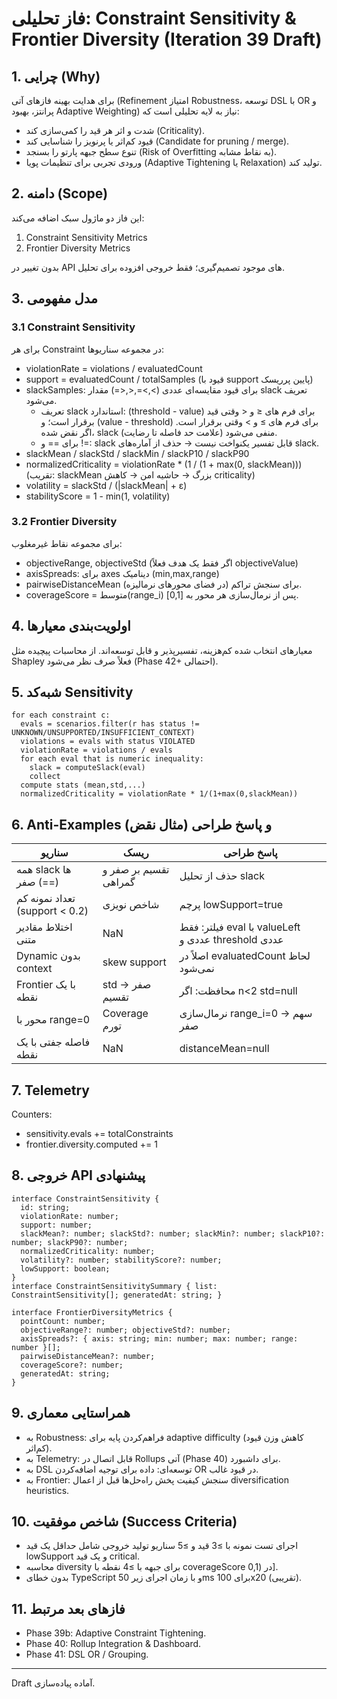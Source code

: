 # فاز تحلیلی: Constraint Sensitivity & Frontier Diversity (Iteration 39 Draft)

## 1. چرایی (Why)
برای هدایت بهینه فازهای آتی (Refinement امتیاز Robustness، توسعه DSL با OR و پرانتز، بهبود Adaptive Weighting) نیاز به لایه تحلیلی است که:
- شدت و اثر هر قید را کمی‌سازی کند (Criticality).
- قیود کم‌اثر یا پرنویز را شناسایی کند (Candidate for pruning / merge).
- تنوع سطح جبهه پارتو را بسنجد (Risk of Overfitting به نقاط مشابه).
- ورودی تجربی برای تنظیمات پویا (Adaptive Tightening یا Relaxation) تولید کند.

## 2. دامنه (Scope)
این فاز دو ماژول سبک اضافه می‌کند:
1) Constraint Sensitivity Metrics
2) Frontier Diversity Metrics

بدون تغییر در API های موجود تصمیم‌گیری؛ فقط خروجی افزوده برای تحلیل.

## 3. مدل مفهومی
### 3.1 Constraint Sensitivity
برای هر Constraint در مجموعه سناریوها:
- violationRate = violations / evaluatedCount
- support = evaluatedCount / totalSamples (قیود با support پایین پرریسک)
- slackSamples: برای قیود مقایسه‌ای عددی (>,>=,<,<=) مقدار slack تعریف می‌شود.
  - تعریف slack استاندارد: (threshold - value) برای فرم های ≤ و < وقتی قید برقرار است؛ و (value - threshold) برای فرم های ≥ و > وقتی برقرار است. اگر نقض شده، slack منفی می‌شود (علامت حد فاصله تا رضایت).
  - برای == و !=: slack قابل تفسیر یکنواخت نیست → حذف از آماره‌های slack.
- slackMean / slackStd / slackMin / slackP10 / slackP90
- normalizedCriticality = violationRate * (1 / (1 + max(0, slackMean))) (تقریب: slackMean بزرگ → حاشیه امن → کاهش criticality)
- volatility = slackStd / (|slackMean| + ε)
- stabilityScore = 1 - min(1, volatility)

### 3.2 Frontier Diversity
برای مجموعه نقاط غیرمغلوب:
- objectiveRange, objectiveStd (اگر فقط یک هدف فعلاً objectiveValue)
- axisSpreads: برای axes دینامیک (min,max,range)
- pairwiseDistanceMean (در فضای محورهای نرمالیزه) برای سنجش تراکم.
- coverageScore = متوسط(range_i) پس از نرمال‌سازی هر محور به [0,1].

## 4. اولویت‌بندی معیارها
معیارهای انتخاب شده کم‌هزینه، تفسیرپذیر و قابل توسعه‌اند. از محاسبات پیچیده مثل Shapley فعلاً صرف نظر می‌شود (Phase 42+ احتمالی).

## 5. شبه‌کد Sensitivity
```
for each constraint c:
  evals = scenarios.filter(r has status != UNKNOWN/UNSUPPORTED/INSUFFICIENT_CONTEXT)
  violations = evals with status VIOLATED
  violationRate = violations / evals
  for each eval that is numeric inequality:
    slack = computeSlack(eval)
    collect
  compute stats (mean,std,...)
  normalizedCriticality = violationRate * 1/(1+max(0,slackMean))
```

## 6. Anti-Examples (مثال نقض) و پاسخ طراحی
| سناریو | ریسک | پاسخ طراحی |
|--------|------|-------------|
| همه slack ها صفر (==) | تقسیم بر صفر و گمراهی | حذف از تحلیل slack |
| تعداد نمونه کم (support < 0.2) | شاخص نویزی | پرچم lowSupport=true |
| اختلاط مقادیر متنی | NaN | فیلتر: فقط eval با valueLeft عددی و threshold عددی |
| Dynamic بدون context | skew support | اصلاً در evaluatedCount لحاظ نمی‌شود |
| Frontier با یک نقطه | std صفر → تقسیم | محافظت: اگر n<2 std=null |
| محور با range=0 | Coverage تورم | نرمال‌سازی range_i=0 → سهم صفر |
| فاصله جفتی با یک نقطه | NaN | distanceMean=null |

## 7. Telemetry
Counters:
- sensitivity.evals += totalConstraints
- frontier.diversity.computed += 1

## 8. خروجی API پیشنهادی
```
interface ConstraintSensitivity {
  id: string;
  violationRate: number;
  support: number;
  slackMean?: number; slackStd?: number; slackMin?: number; slackP10?: number; slackP90?: number;
  normalizedCriticality: number;
  volatility?: number; stabilityScore?: number;
  lowSupport: boolean;
}
interface ConstraintSensitivitySummary { list: ConstraintSensitivity[]; generatedAt: string; }

interface FrontierDiversityMetrics {
  pointCount: number;
  objectiveRange?: number; objectiveStd?: number;
  axisSpreads?: { axis: string; min: number; max: number; range: number }[];
  pairwiseDistanceMean?: number;
  coverageScore?: number;
  generatedAt: string;
}
```

## 9. همراستایی معماری
- به Robustness: فراهم‌کردن پایه برای adaptive difficulty (کاهش وزن قیود کم‌اثر).
- به Telemetry: قابل اتصال در Rollups آتی (Phase 40) برای داشبورد.
- به DSL توسعه‌ای: داده برای توجیه اضافه‌کردن OR در قیود غالب.
- به Frontier: سنجش کیفیت پخش راه‌حل‌ها قبل از اعمال diversification heuristics.

## 10. شاخص موفقیت (Success Criteria)
- اجرای تست نمونه با ≥3 قید و ≥5 سناریو تولید خروجی شامل حداقل یک قید lowSupport و یک قید critical.
- محاسبه diversity برای جبهه با ≥4 نقطه با coverageScore در (0,1].
- بدون خطای TypeScript و با زمان اجرای زیر 50ms برای 100x20 (تقریبی).

## 11. فازهای بعد مرتبط
- Phase 39b: Adaptive Constraint Tightening.
- Phase 40: Rollup Integration & Dashboard.
- Phase 41: DSL OR / Grouping.

---
Draft آماده پیاده‌سازی.
